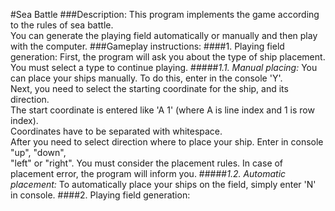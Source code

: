 #Sea Battle
###Description:
This program implements the game according to the rules of sea battle.\
You can generate the playing field automatically or manually and then play with the computer.
###Gameplay instructions:
####1. Playing field generation:
First, the program will ask you about the type of ship placement.\
You must select a type to continue playing.
#####_1.1. Manual placing:_
You can place your ships manually. To do this, enter in the console 'Y'.\
Next, you need to select the starting coordinate for the ship, and its direction.\
The start coordinate is entered like 'A 1' (where A is line index and 1 is row index).\
Coordinates have to be separated with whitespace.\
After you need to select direction where to place your ship. Enter in console "up", "down",\
"left" or "right". You must consider the placement rules. In case of placement error, the program will inform you.
#####_1.2. Automatic placement:_
To automatically place your ships on the field, simply enter 'N' in console. 
####2. Playing field generation:

